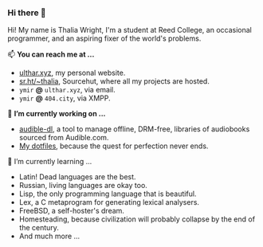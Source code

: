 ### Hi there 👋

<!--
**halcyonseeker/halcyonseeker** is a ✨ _special_ ✨ repository because its `README.md` (this file) appears on your GitHub profile.

Here are some ideas to get you started:

- 🔭 I’m currently working on ...
- 🌱 I’m currently learning ...
- 👯 I’m looking to collaborate on ...
- 🤔 I’m looking for help with ...
- 💬 Ask me about ...
- 📫 How to reach me: ...
- 😄 Pronouns: ...
- ⚡ Fun fact: ...
-->

Hi! My name is Thalia Wright, I'm a student at Reed College, an occasional programmer, and an aspiring fixer of the world's problems.

📫 **You can reach me at ...**
- [ulthar.xyz](https://ulthar.xyz), my personal website.
- [sr.ht/~thalia](https://sr.ht/~thalia), Sourcehut, where all my projects are hosted.
- `ymir` **@** `ulthar.xyz`, via email.
- `ymir` **@** `404.city`, via XMPP.


🔭 **I’m currently working on ...**
- [audible-dl](https://sr.ht/~thalia/audible-dl), a tool to manage offline, DRM-free, libraries of audiobooks sourced from Audible.com.
- [My dotfiles](https://git.sr.ht/~thalia/dotfiles), because the quest for perfection never ends.

🌱 I’m currently learning ...
- Latin! Dead languages are the best.
- Russian, living languages are okay too.
- Lisp, the only programming language that is beautiful.
- Lex, a C metaprogram for generating lexical analysers.
- FreeBSD, a self-hoster's dream.
- Homesteading, because civilization will probably collapse by the end of the century.
- And much more ...
